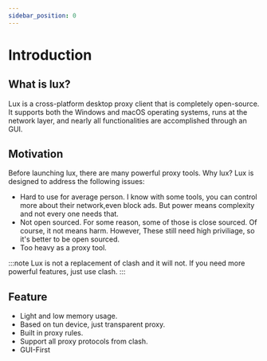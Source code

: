 ```yaml
---
sidebar_position: 0
---
```


# Introduction


## What is lux?
Lux is a cross-platform desktop proxy client that is completely open-source. 
It supports both the Windows and macOS operating systems, runs at the network layer, and nearly all functionalities are accomplished through an GUI.


## Motivation

Before launching lux, there are many powerful proxy tools. Why lux?  Lux is designed to address the following issues:

* Hard to use for average person. I know with some tools, you can control more about their network,even block ads. But power means complexity and not every one needs that.
* Not open sourced. For some reason, some of those is close sourced. Of course, it not means harm. However, These still need high priviliage, so it's better to be open sourced.
* Too heavy as a proxy tool.

:::note
Lux is not a replacement of clash and it will not. If you need more powerful features, just use clash.
:::


## Feature

* Light and low memory usage.
* Based on tun device, just transparent proxy.
* Built in proxy rules.
* Support all proxy protocols from clash.
* GUI-First
